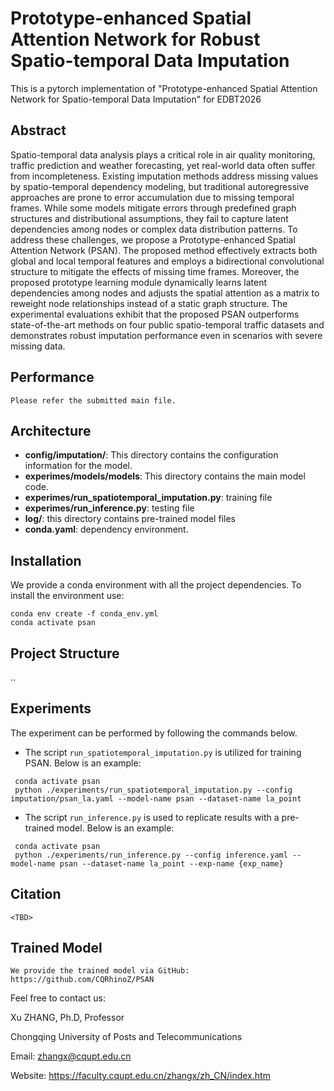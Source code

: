 # Prototype-enhanced Spatial Attention Network for Robust Spatio-temporal Data Imputation

This is a pytorch implementation of "Prototype-enhanced Spatial Attention Network for Spatio-temporal Data Imputation" for EDBT2026


## Abstract

Spatio-temporal data analysis plays a critical role in air quality monitoring, traffic prediction and weather forecasting, yet real-world data often suffer from incompleteness. Existing imputation methods address missing values by spatio-temporal dependency modeling, but traditional autoregressive approaches are prone to error accumulation due to missing temporal frames. While some models mitigate errors through predefined graph structures and distributional assumptions, they fail to capture latent dependencies among nodes or complex data distribution patterns. To address these challenges, we propose a Prototype-enhanced Spatial Attention Network (PSAN). The proposed method effectively extracts both global and local temporal features and employs a bidirectional convolutional structure to mitigate the effects of missing time frames. Moreover, the proposed prototype learning module dynamically learns latent dependencies among nodes and adjusts the spatial attention as a matrix to reweight node relationships instead of a static graph structure. The experimental evaluations exhibit that the proposed PSAN outperforms state-of-the-art methods on four public spatio-temporal traffic datasets and demonstrates robust imputation performance even in scenarios with severe missing data.

## Performance

```
Please refer the submitted main file.
```

## Architecture

- **config/imputation/**: This directory contains the configuration information for the model.
- **experimes/models/models**: This directory contains the main model code.
- **experimes/run_spatiotemporal_imputation.py**: training file
- **experimes/run_inference.py**: testing file
- **log/**: this directory contains pre-trained model files
- **conda.yaml**: dependency environment.

## Installation

We provide a conda environment with all the project dependencies. To install the environment use:

```shell
conda env create -f conda_env.yml
conda activate psan
```

## Project Structure

..

## Experiments

The experiment can be performed by following the commands below.

* The script `run_spatiotemporal_imputation.py` is utilized for training PSAN. Below is an example:
```shell
 conda activate psan
 python ./experiments/run_spatiotemporal_imputation.py --config imputation/psan_la.yaml --model-name psan --dataset-name la_point
```
* The script `run_inference.py` is used to replicate results with a pre-trained model. Below is an example:
```shell
 conda activate psan
 python ./experiments/run_inference.py --config inference.yaml --model-name psan --dataset-name la_point --exp-name {exp_name}
```

## Citation

```
<TBD>
```

## Trained Model

```http
We provide the trained model via GitHub:
https://github.com/CQRhinoZ/PSAN
```



Feel free to contact us:

Xu ZHANG, Ph.D, Professor

Chongqing University of Posts and Telecommunications

Email: zhangx@cqupt.edu.cn

Website: https://faculty.cqupt.edu.cn/zhangx/zh_CN/index.htm
